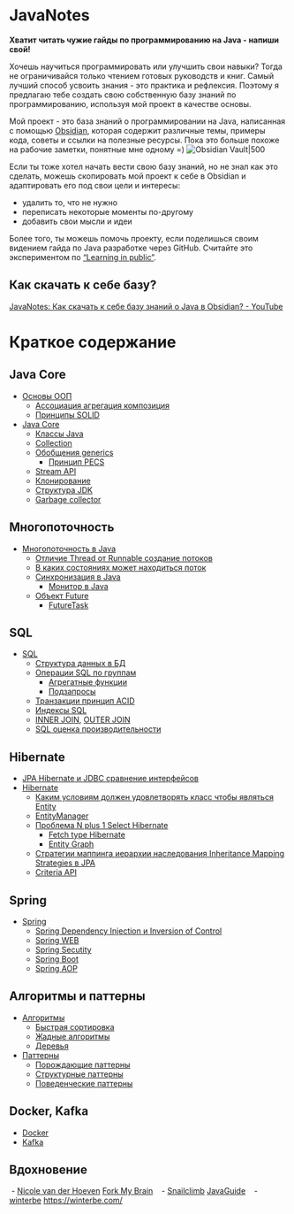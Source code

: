 # JavaNotes
**Хватит читать чужие гайды по программированию на Java - напиши свой!**

Хочешь научиться программировать или улучшить свои навыки? Тогда не ограничивайся только чтением готовых руководств и книг. Самый лучший способ усвоить знания - это практика и рефлексия. Поэтому я предлагаю тебе создать свою собственную базу знаний по программированию, используя мой проект в качестве основы.

Мой проект - это база знаний о программировании на Java, написанная с помощью [Obsidian](https://obsidian.md/), которая содержит различные темы, примеры кода, советы и ссылки на полезные ресурсы. Пока это больше похоже на рабочие заметки, понятные мне одному =) 
![Obsidian Vault|500](README-1.png)


Если ты тоже хотел начать вести свою базу знаний, но не знал как это сделать, можешь скопировать мой проект к себе в Obsidian и адаптировать его под свои цели и интересы:
- удалить то, что не нужно
- переписать некоторые моменты по-другому 
- добавить свои мысли и идеи

Более того, ты можешь помочь проекту, если поделишься своим видением гайда по Java разработке через GitHub.
Считайте это экспериментом по [“Learning in public”](https://notes.nicolevanderhoeven.com/Learning+in+public).

## Как скачать к себе базу?
[JavaNotes: Как скачать к себе базу знаний о Java в Obsidian? - YouTube](https://youtu.be/PYuZHExfuSk)

# Краткое содержание
## Java Core

- [Основы ООП](Основы%20ООП.md)
    - [Ассоциация агрегация композиция](Ассоциация%20агрегация%20композиция.md)
    - [Принципы SOLID](Принципы%20SOLID.md)
- [Java Core](Java%20Core.md)
    - [Классы Java](Классы%20Java.md)
    - [Collection](Collection.md)
    - [Обобщения generics](Обобщения%20generics.md)
        - [Принцип PECS](notes/Принцип%20PECS.md)
    - [Stream API](Stream%20API.md)
    - [Клонирование](Клонирование.md)
    - [Структура JDK](Структура%20JDK.md)
    - [Garbage collector](Garbage%20collector.md)

## Многопоточность

- [Многопоточность в Java](Многопоточность%20в%20Java.md)
    - [Отличие Thread от Runnable создание потоков](notes/Отличие%20Thread%20от%20Runnable%20созданиепотоков.md)
    - [В каких состояниях может находиться поток](В%20каких%20состояниях%20может%20находиться%20поток.md)
    - [Синхронизация в Java](Синхронизация%20в%20Java.md)
        - [Монитор в Java](Монитор%20в%20Java.md)
    - [Объект Future](Объект%20Future.md)
        - [FutureTask](FutureTask.md)

## SQL

- [SQL](SQL.md)
    - [Структура данных в БД](Структура%20данных%20в%20БД.md)
    - [Операции SQL по группам](Операции%20SQL%20по%20группам.md)
        - [Агрегатные функции](Агрегатные%20функции.md)
        - [Подзапросы](Подзапросы.md)
    - [Транзакции принцип ACID](Транзакции%20принцип%20ACID.md)
    - [Индексы SQL](Индексы%20SQL.md)
    - [INNER JOIN](INNER%20JOIN.md), [OUTER JOIN](OUTER%20JOIN.md)
    - [SQL оценка производительности](SQL%20оценка%20производительности.md)

## Hibernate

- [JPA Hibernate и JDBC сравнение интерфейсов](JPA%20Hibernate%20и%20JDBC%20сравнение%20интерфейсов.md)
- [Hibernate](Hibernate.md)
    - [Каким условиям должен удовлетворять класс чтобы являться Entity](Каким%20условиям%20должен%20удовлетворять%20класс%20чтобы%20являться%20Entity.md)
    - [EntityManager](EntityManager.md)
    - [Проблема N plus 1 Select Hibernate](Проблема%20N%20plus%201%20Select%20Hibernate.md)
        - [Fetch type Hibernate](Fetch%20type%20Hibernate.md)
        - [Entity Graph](Entity%20Graph.md)
    - [Cтратегии маппинга иерархии наследования Inheritance Mapping Strategies в JPA](Cтратегии%20маппинга%20иерархии%20наследования%20Inheritance%20Mapping%20Strategies%20в%20JPA.md)
    - [Criteria API](Criteria%20API.md)

## Spring

- [Spring](Spring.md)
    - [Spring Dependency Injection и Inversion of Control](Spring%20Dependency%20Injection%20и%20Inversion%20of%20Control.md)
    - [Spring WEB](Spring%20WEB.md)
    - [Spring Secutity](Spring%20Secutity.md)
    - [Spring Boot](Spring%20Boot.md)
    - [Spring AOP](Spring%20AOP.md)

## Алгоритмы и паттерны

- [Алгоритмы](Алгоритмы.md)
    - [Быстрая сортировка](Быстрая%20сортировка.md)
    - [Жадные алгоритмы](Жадные%20алгоритмы.md)
    - [Деревья](Деревья.md)
- [Паттерны](Паттерны.md)
    - [Порождающие паттерны](Порождающие%20паттерны.md)
    - [Структурные паттерны](Структурные%20паттерны.md)
    - [Поведенческие паттерны](Поведенческие%20паттерны.md)

## Docker, Kafka

- [Docker](Docker.md)
- [Kafka](Kafka.md)

## Вдохновение 
 - [Nicole van der Hoeven](https://nicolevanderhoeven.com/)  [Fork My Brain](https://notes.nicolevanderhoeven.com/Fork+My+Brain)
	 
 - [Snailclimb](https://github.com/Snailclimb)  [JavaGuide](https://javaguide.cn/)
	 
 - [winterbe](https://github.com/winterbe)  https://winterbe.com/
	 


